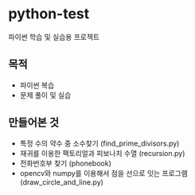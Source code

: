 # python-test

파이썬 학습 및 실습용 프로젝트

## 목적

- 파이썬 복습
- 문제 풀이 및 실습

## 만들어본 것

- 특정 수의 약수 중 소수찾기 (find_prime_divisors.py)
- 재귀를 이용한 팩토리얼과 피보나치 수열 (recursion.py)
- 전화번호부 찾기 (phonebook)
- opencv와 numpy를 이용해서 점을 선으로 잇는 프로그램 (draw_circle_and_line.py)
